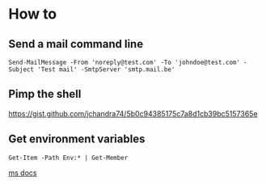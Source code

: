# How to
## Send a mail command line
```
Send-MailMessage -From 'noreply@test.com' -To 'johndoe@test.com' -Subject 'Test mail' -SmtpServer 'smtp.mail.be'
```

## Pimp the shell
https://gist.github.com/jchandra74/5b0c94385175c7a8d1cb39bc5157365e

## Get environment variables
```Get-Item -Path Env:* | Get-Member```

[ms docs](https://docs.microsoft.com/en-us/powershell/module/microsoft.powershell.core/about/about_environment_variables?view=powershell-6)
